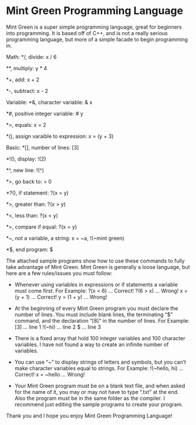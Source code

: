 # Mint Green Programming Language
Mint Green is a super simple programming language, great for beginners into programming. It is based off of C++, and is not a really serious programming language, but more of a simple facade to begin programming in.

Math:
   */, divide: x / 6
   
   **, multiply: y * 4
   
   *+, add: x + 2
   
   *-, subtract: x - 2
		
Variable:
   *&, character variable: & x
   
   *#, positive integer variable: # y
   
   *=, equals: x = 2
   
   *(), assign varaible to expression: x = (y + 3)

Basic:
   *[], number of lines: [3]
   
   *!(), display: !(2)
   
   *^, new line: !(^)
   
   *>, go back to: > 0
   
   *?(), if statement: ?(x = y)
   
   *>, greater than: ?(x > y)
   
   *<, less than: ?(x < y)
   
   *=, compare if equal: ?(x = y)
   
   *~, not a variable, a string: x = ~a, !(~mint green)
   
   *$, end program: $

The attached sample programs show how to use these commands to fully take advantage of Mint Green. Mint Green is generally a loose language, but here are a few rules/issues you must follow:

* Whenever using variables in expressions or if statements a variable must come first. 
  For Example:
	?(x < 6) … Correct!
	?(6 > x) … Wrong!
	x = (y + 1) … Correct!
	y = (1 + y) … Wrong!

* At the beginning of every Mint Green program you must declare the number of lines. 
You must include blank lines, the terminating “$” command, and the declaration “[8]” in the number of lines.
For Example:
	[3] … line 1
	!(~hi) … line 2
	$ … line 3

* There is a fixed array that hold 100 integer variables and 100 character variables. I have not found a way to create an infinite number of variables.

* You can use “~” to display strings of letters and symbols, but you can’t make character variables equal to strings.
For Example:
	!(~hello, hi) … Correct!
	x = ~hello … Wrong!

* Your Mint Green program must be on a blank text file, and when asked for the name of it, you may or may not have to type “.txt” at the end. Also the program must be in the same folder as the compiler. I recommend just editing the sample programs to create your program.

Thank you and I hope you enjoy Mint Green Programming Language!


